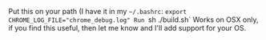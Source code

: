 Put this on your path (I have it in my `~/.bashrc`: `export CHROME_LOG_FILE="chrome_debug.log"
Run `sh ./build.sh`
Works on OSX only, if you find this useful, then let me know and I'll add support for your OS.
